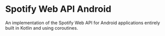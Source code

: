 # Spotify Web API Android

An implementation of the Spotify Web API for Android applications entirely built in Kotlin and using coroutines.
